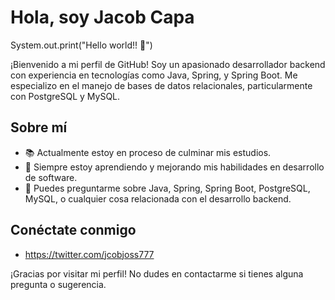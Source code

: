 # Hola, soy Jacob Capa
System.out.print("Hello world!! 🫡")

¡Bienvenido a mi perfil de GitHub! Soy un apasionado desarrollador backend con experiencia en tecnologías como Java, Spring, y Spring Boot. Me especializo en el manejo de bases de datos relacionales, particularmente con PostgreSQL y MySQL.

## Sobre mí
- 📚 Actualmente estoy en proceso de culminar mis estudios.
- 🧠 Siempre estoy aprendiendo y mejorando mis habilidades en desarrollo de software.
- 🥷 Puedes preguntarme sobre Java, Spring, Spring Boot, PostgreSQL, MySQL, o cualquier cosa relacionada con el desarrollo backend.

## Conéctate conmigo
- https://twitter.com/jcobjoss777

¡Gracias por visitar mi perfil! No dudes en contactarme si tienes alguna pregunta o sugerencia.


